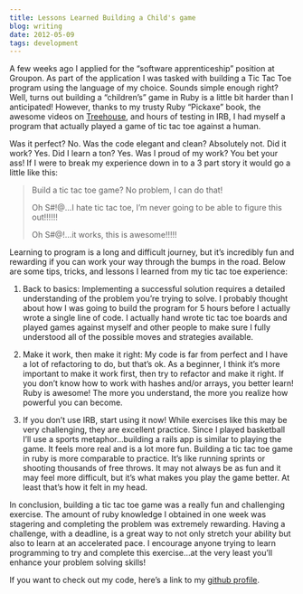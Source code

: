 ```yaml
---
title: Lessons Learned Building a Child's game
blog: writing
date: 2012-05-09
tags: development
---
```


A few weeks ago I applied for the “software apprenticeship” position at Groupon. As part of the application I was tasked with building a Tic Tac Toe program using the language of my choice.  Sounds simple enough right? Well, turns out building a “children’s” game in Ruby is a little bit harder than I anticipated!  However, thanks to my trusty Ruby “Pickaxe” book, the awesome videos on [Treehouse](http://teamtreehouse.com), and hours of testing in IRB, I had myself a program that actually played a game of tic tac toe against a human.

Was it perfect? No. Was the code elegant and clean? Absolutely not.  Did it work? Yes. Did I learn a ton? Yes. Was I proud of my work? You bet your ass!  If I were to break my experience down in to a 3 part story it would go a little like this:

<div class="pa4">
  <blockquote class="athelas ml0 mt0 pl4 black-90 bl bw2 b--blue">
    <p class="f5 f4-m f3-l lh-copy measure mt0">Build a tic tac toe game? No problem, I can do that!</p>
    <p class="f5 f4-m f3-l lh-copy measure mt0">Oh S#!@…I hate tic tac toe, I’m never going to be able to figure this out!!!!!!</p>
    <p class="f5 f4-m f3-l lh-copy measure mt0">Oh S#@!…it works, this is awesome!!!!!</p>
  </blockquote>
</div>

Learning to program is a long and difficult journey, but it’s incredibly fun and rewarding if you can work your way through the bumps in the road. Below are some tips, tricks, and lessons I learned from my tic tac toe experience:

1. Back to basics:  Implementing a successful solution requires a detailed understanding of the problem you’re trying to solve. I probably thought about how I was going to build the program for 5 hours before I actually wrote a single line of code.  I actually hand wrote tic tac toe boards and played games against myself and other people to make sure I fully understood all of the possible moves and strategies available.

2. Make it work, then make it right: My code is far from perfect and I have a lot of refactoring to do, but that’s ok. As a beginner, I think it’s more important to make it work first, then try to refactor and make it right. If you don’t know how to work with hashes and/or arrays, you better learn! Ruby is awesome! The more you understand, the more you realize how powerful you can become.

3. If you don’t use IRB, start using it now! While exercises like this may be very challenging, they are excellent practice. Since I played basketball I’ll use a sports metaphor…building a rails app is similar to playing the game. It feels more real and is a lot more fun.  Building a tic tac toe game in ruby is more comparable to practice. It’s like running sprints or shooting thousands of free throws. It may not always be as fun and it may feel more difficult, but it’s what makes you play the game better.  At least that’s how it felt in my head.

In conclusion, building a tic tac toe game was a really fun and challenging exercise.  The amount of ruby knowledge I obtained in one week was stagering and completing the problem was extremely rewarding. Having a challenge, with a deadline, is a great way to not only stretch your ability but also to learn at an accelerated  pace.  I encourage anyone trying to learn programming to try and complete this exercise…at the very least you’ll enhance your problem solving skills!

If you want to check out my code, here’s a link to my [github profile](www.github.com/dlavin23).
